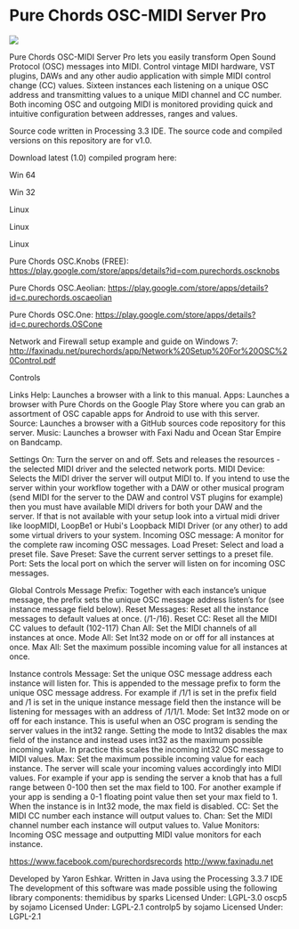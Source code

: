 # Pure Chords OSC-MIDI Server Pro
<img src= http://www.faxinadu.net/images/pure_chords_osc_midi_server_pro.png img>

Pure Chords OSC-MIDI Server Pro lets you easily transform Open Sound Protocol (OSC) messages into MIDI. Control vintage MIDI hardware, VST plugins, DAWs and any other audio application with simple MIDI control change (CC) values. Sixteen instances each listening on a unique OSC address and transmitting values to a unique MIDI channel and CC number. Both incoming OSC and outgoing MIDI is monitored providing quick and intuitive configuration between addresses, ranges and values.

Source code written in Processing 3.3 IDE. The source code and compiled versions on this repository are for v1.0. 

Download latest (1.0) compiled program here:

Win 64

Win 32

Linux

Linux

Linux


Pure Chords OSC.Knobs (FREE):
https://play.google.com/store/apps/details?id=com.purechords.oscknobs

Pure Chords OSC.Aeolian:
https://play.google.com/store/apps/details?id=c.purechords.oscaeolian

Pure Chords OSC.One:
https://play.google.com/store/apps/details?id=c.purechords.OSCone

Network and Firewall setup example and guide on Windows 7:
http://faxinadu.net/purechords/app/Network%20Setup%20For%20OSC%20Control.pdf


Controls

Links
Help: Launches a browser with a link to this manual.
Apps: Launches a browser with Pure Chords on the Google Play Store where you can grab an assortment of OSC capable apps for Android to use with this server.
Source: Launches a browser with a GitHub sources code repository for this server.
Music: Launches a browser with Faxi Nadu and Ocean Star Empire on Bandcamp.

Settings
On: Turn the server on and off. Sets and releases the resources - the selected MIDI driver and the selected network ports.
MIDI Device: Selects the MIDI driver the server will output MIDI to.  If you intend to use the server within your workflow together with a DAW or other musical program (send MIDI for the server to the DAW and control VST plugins for example) then you must have available MIDI drivers for both your DAW and the server. If that is not available with your setup look into a virtual midi driver like loopMIDI, LoopBe1 or Hubi's Loopback MIDI Driver (or any other) to add some virtual drivers to your system.
Incoming OSC message: A monitor for the complete raw incoming OSC messages.
Load Preset: Select and load a preset file.
Save Preset: Save the current server settings to a preset file.
Port: Sets the local port on which the server will listen on for incoming OSC messages.

Global Controls
Message Prefix: Together with each instance’s unique message, the prefix sets the unique OSC message address listen’s for (see instance message field below).
Reset Messages: Reset all the instance messages to default values at once. (/1-/16).
Reset CC: Reset all the MIDI CC values to default (102-117)
Chan All: Set the MIDI channels of all instances at once.
Mode All: Set Int32 mode on or off for all instances at once.
Max All: Set the maximum possible incoming value for all instances at once.

Instance controls
Message: Set the unique OSC message address each instance will listen for. This is appended to the message prefix to form the unique OSC message address. For example if /1/1 is set in the prefix field and /1 is set in the unique instance message field then the instance will be listening for messages with an address of /1/1/1.
Mode: Set Int32 mode on or off for each instance. This is useful when an OSC program is sending the server values in the int32 range. Setting the mode to Int32 disables the max field of the instance and instead uses int32 as the maximum possible incoming value. In practice this scales the incoming int32 OSC message to MIDI values.
Max: Set the maximum possible incoming value for each instance. The server will scale your incoming values accordingly into MIDI values. For example if your app is sending the server a knob that has a full range between 0-100 then set the max field to 100. For another example if your app is sending a 0-1 floating point value then set your max field to 1. When the instance is in Int32 mode, the max field is disabled.
CC: Set the MIDI CC number each instance will output values to.
Chan: Set the MIDI channel number each instance will output values to.
Value Monitors: Incoming OSC message and outputting MIDI value monitors for each instance.


https://www.facebook.com/purechordsrecords
http://www.faxinadu.net

Developed by Yaron Eshkar. Written in Java using the Processing 3.3.7 IDE 
The development of this software was made possible using the following library components:
themidibus by sparks 
Licensed Under: LGPL-3.0
oscp5 by sojamo 
Licensed Under: LGPL-2.1
controlp5 by sojamo 
Licensed Under: LGPL-2.1

